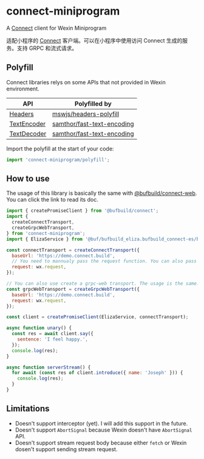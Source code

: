 # connect-miniprogram

A [Connect](https://connect.build/docs/introduction/) client for Wexin Miniprogram

适配小程序的 [Connect](https://connect.build/docs/introduction/) 客户端。可以在小程序中使用访问 Connect 生成的服务。支持 GRPC 和流式请求。

## Polyfill

Connect libraries relys on some APIs that not provided in Wexin environment.

| API                                                                         | Polyfilled by                                                               |
| --------------------------------------------------------------------------- | --------------------------------------------------------------------------- |
| [Headers](https://developer.mozilla.org/en-US/docs/Web/API/Headers)         | [mswjs/headers-polyfill](https://github.com/mswjs/headers-polyfill)         |
| [TextEncoder](https://developer.mozilla.org/en-US/docs/Web/API/TextEncoder) | [samthor/fast-text-encoding](https://github.com/samthor/fast-text-encoding) |
| [TextDecoder](https://developer.mozilla.org/en-US/docs/Web/API/TextDecoder) | [samthor/fast-text-encoding](https://github.com/samthor/fast-text-encoding) |

Import the polyfill at the start of your code:

```js
import 'connect-miniprogram/polyfill';
```

## How to use

The usage of this library is basically the same with [@bufbuild/connect-web](https://connect.build/docs/web/getting-started). You can click the link to read its doc.

```js
import { createPromiseClient } from '@bufbuild/connect';
import {
  createConnectTransport,
  createGrpcWebTransport,
} from 'connect-miniprogram';
import { ElizaService } from '@buf/bufbuild_eliza.bufbuild_connect-es/buf/connect/demo/eliza/v1/eliza_connect';

const connectTransport = createConnectTransport({
  baseUrl: 'https://demo.connect.build',
  // You need to mannualy pass the request function. You can also pass functions from 3rd party frameworks like `Taro.requst`, as long as they are compatible with Weixin's API
  request: wx.request,
});

// You can also use create a grpc-web transport. The usage is the same.
const grpcWebTransport = createGrpcWebTransport({
  baseUrl: 'https://demo.connect.build',
  request: wx.request,
});

const client = createPromiseClient(ElizaService, connectTransport);

async function unary() {
  const res = await client.say({
    sentence: 'I feel happy.',
  });
  console.log(res);
}

async function serverStream() {
  for await (const res of client.introduce({ name: 'Joseph' })) {
    console.log(res);
  }
}
```

## Limitations

- Doesn't support interceptor (yet). I will add this support in the future.
- Doesn't support `AbortSignal` because Wexin doesn't have `AbortSignal` API.
- Doesn't support stream request body because either `fetch` or Wexin dosen't support sending stream request.
